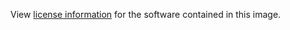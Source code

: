 View [license information](https://github.com/roma/docker/blob/master/LICENSE) for the software contained in this image.
